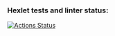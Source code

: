 ### Hexlet tests and linter status:
[![Actions Status](https://github.com/scatter27-lab/python-project-50/actions/workflows/hexlet-check.yml/badge.svg)](https://github.com/scatter27-lab/python-project-50/actions)